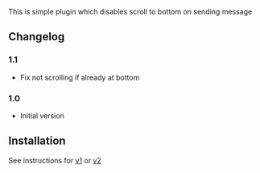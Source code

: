 This is simple plugin which disables scroll to bottom on sending message

## Changelog

### 1.1
- Fix not scrolling if already at bottom

### 1.0
- Initial version

## Installation

See instructions for [v1](../../v1#installation) or [v2](../README.md#installation)
